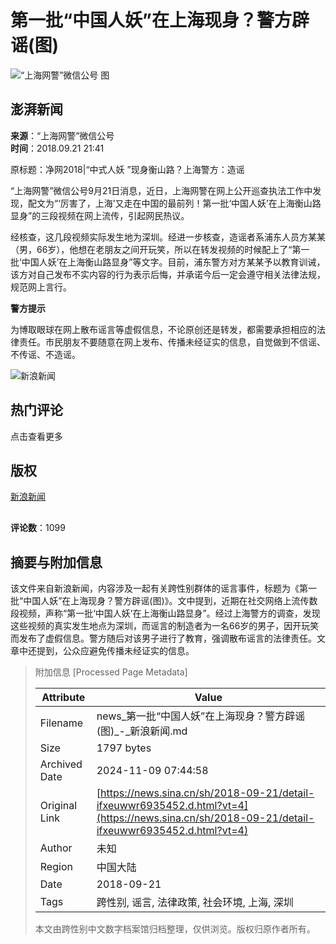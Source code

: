 # 第一批“中国人妖”在上海现身？警方辟谣(图)

![“上海网警”微信公号 图](//k.sinaimg.cn/n/news/transform/378/w550h2228/20180921/dZG8-hikxxna5945065.jpg/w700d1q75cms.jpg?by=cms_fixed_width)

## 澎湃新闻

**来源**：“上海网警”微信公号  
**时间**：2018.09.21 21:41  

原标题：净网2018|“中式人妖 ”现身衡山路？上海警方：造谣

“上海网警”微信公号9月21日消息，近日，上海网警在网上公开巡查执法工作中发现，配文为“‘厉害了，上海’又走在中国的最前列！第一批‘中国人妖’在上海衡山路显身”的三段视频在网上流传，引起网民热议。

经核查，这几段视频实际发生地为深圳。经进一步核查，造谣者系浦东人员方某某（男，66岁），他想在老朋友之间开玩笑，所以在转发视频的时候配上了“第一批‘中国人妖’在上海衡山路显身”等文字。目前，浦东警方对方某某予以教育训诫，该方对自己发布不实内容的行为表示后悔，并承诺今后一定会遵守相关法律法规，规范网上言行。

**警方提示**

为博取眼球在网上散布谣言等虚假信息，不论原创还是转发，都需要承担相应的法律责任。市民朋友不要随意在网上发布、传播未经证实的信息，自觉做到不信谣、不传谣、不造谣。

![新浪新闻](https://n.sinaimg.cn/default/80905340/20200331/sinalogo.png)

## 热门评论
点击查看更多

## 版权
[新浪新闻](https://n.sinaimg.cn/default/80905340/20200331/sinalogo.png)

![新浪新闻](data:image/png;base64,iVBORw0KGgoAAAANSUhEUgAAAAMAAAACAQMAAACnuvRZAAAAA1BMVEUAAACnej3aAAAAAXRSTlMAQObYZgAAAApJREFUCNdjAAIAAAQAASDSLW8AAAAASUVORK5CYII=)

**评论数**：1099

## 摘要与附加信息

<!-- tcd_abstract -->
该文件来自新浪新闻，内容涉及一起有关跨性别群体的谣言事件，标题为《第一批“中国人妖”在上海现身？警方辟谣(图)》。文中提到，近期在社交网络上流传数段视频，声称“第一批‘中国人妖’在上海衡山路显身”。经过上海警方的调查，发现这些视频的真实发生地点为深圳，而谣言的制造者为一名66岁的男子，因开玩笑而发布了虚假信息。警方随后对该男子进行了教育，强调散布谣言的法律责任。文章中还提到，公众应避免传播未经证实的信息。
<!-- tcd_abstract_end -->

> 附加信息 [Processed Page Metadata]
>
> | Attribute       | Value                                  |
> |-----------------|----------------------------------------|
> | Filename        | news_第一批“中国人妖”在上海现身？警方辟谣(图)_-_新浪新闻.md                             |
> | Size            | 1797 bytes                           |
> | Archived Date   | 2024-11-09 07:44:58                             |
> | Original Link   | [https://news.sina.cn/sh/2018-09-21/detail-ifxeuwwr6935452.d.html?vt=4](https://news.sina.cn/sh/2018-09-21/detail-ifxeuwwr6935452.d.html?vt=4)                       |
> | Author          | 未知                               |
> | Region          | 中国大陆                               |
> | Date            | 2018-09-21                                 |
> | Tags            | 跨性别, 谣言, 法律政策, 社会环境, 上海, 深圳                                 |
>
> 本文由跨性别中文数字档案馆归档整理，仅供浏览。版权归原作者所有。
>